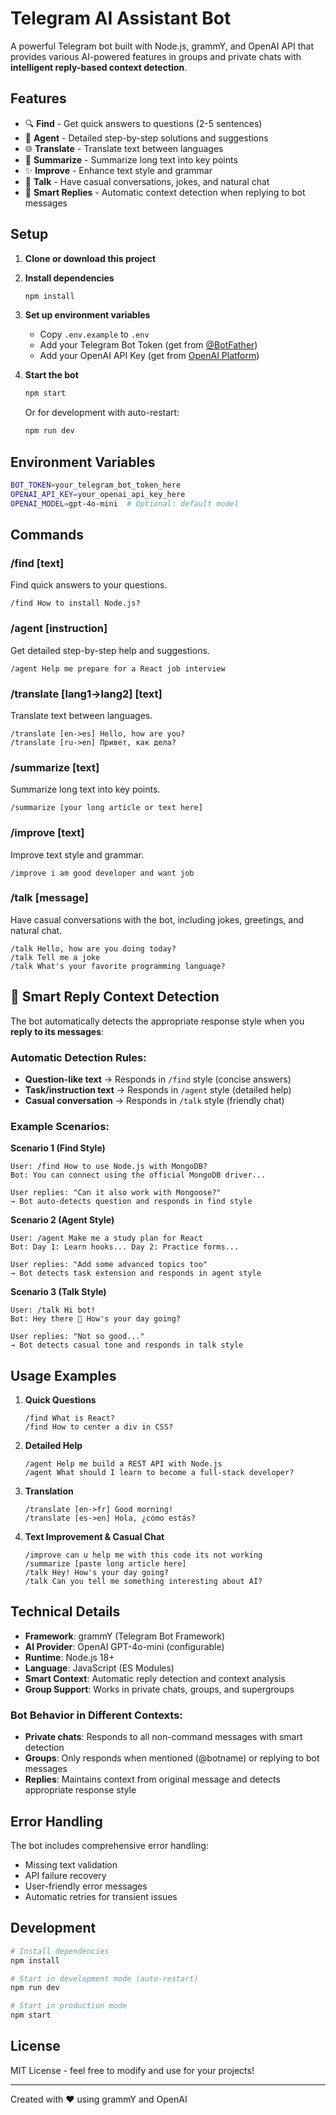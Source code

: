 # Telegram AI Assistant Bot

A powerful Telegram bot built with Node.js, grammY, and OpenAI API that provides various AI-powered features in groups and private chats with **intelligent reply-based context detection**.

## Features

- 🔍 **Find** - Get quick answers to questions (2-5 sentences)
- 🤖 **Agent** - Detailed step-by-step solutions and suggestions  
- 🌐 **Translate** - Translate text between languages
- 📝 **Summarize** - Summarize long text into key points
- ✨ **Improve** - Enhance text style and grammar
- 💬 **Talk** - Have casual conversations, jokes, and natural chat
- 🧠 **Smart Replies** - Automatic context detection when replying to bot messages

## Setup

1. **Clone or download this project**

2. **Install dependencies**
   ```bash
   npm install
   ```

3. **Set up environment variables**
   - Copy `.env.example` to `.env`
   - Add your Telegram Bot Token (get from [@BotFather](https://t.me/BotFather))
   - Add your OpenAI API Key (get from [OpenAI Platform](https://platform.openai.com/))

4. **Start the bot**
   ```bash
   npm start
   ```

   Or for development with auto-restart:
   ```bash
   npm run dev
   ```

## Environment Variables

```bash
BOT_TOKEN=your_telegram_bot_token_here
OPENAI_API_KEY=your_openai_api_key_here
OPENAI_MODEL=gpt-4o-mini  # Optional: default model
```

## Commands

### /find [text]
Find quick answers to your questions.
```
/find How to install Node.js?
```

### /agent [instruction]
Get detailed step-by-step help and suggestions.
```
/agent Help me prepare for a React job interview
```

### /translate [lang1->lang2] [text]
Translate text between languages.
```
/translate [en->es] Hello, how are you?
/translate [ru->en] Привет, как дела?
```

### /summarize [text]
Summarize long text into key points.
```
/summarize [your long article or text here]
```

### /improve [text]
Improve text style and grammar.
```
/improve i am good developer and want job
```

### /talk [message]
Have casual conversations with the bot, including jokes, greetings, and natural chat.
```
/talk Hello, how are you doing today?
/talk Tell me a joke
/talk What's your favorite programming language?
```

## 🧠 Smart Reply Context Detection

The bot automatically detects the appropriate response style when you **reply to its messages**:

### Automatic Detection Rules:
- **Question-like text** → Responds in `/find` style (concise answers)
- **Task/instruction text** → Responds in `/agent` style (detailed help)  
- **Casual conversation** → Responds in `/talk` style (friendly chat)

### Example Scenarios:

**Scenario 1 (Find Style)**
```
User: /find How to use Node.js with MongoDB?
Bot: You can connect using the official MongoDB driver...

User replies: "Can it also work with Mongoose?" 
→ Bot auto-detects question and responds in find style
```

**Scenario 2 (Agent Style)**  
```
User: /agent Make me a study plan for React
Bot: Day 1: Learn hooks... Day 2: Practice forms...

User replies: "Add some advanced topics too"
→ Bot detects task extension and responds in agent style  
```

**Scenario 3 (Talk Style)**
```
User: /talk Hi bot!
Bot: Hey there 👋 How's your day going?

User replies: "Not so good..."
→ Bot detects casual tone and responds in talk style
```

## Usage Examples

1. **Quick Questions**
   ```
   /find What is React?
   /find How to center a div in CSS?
   ```

2. **Detailed Help**
   ```
   /agent Help me build a REST API with Node.js
   /agent What should I learn to become a full-stack developer?
   ```

3. **Translation**
   ```
   /translate [en->fr] Good morning!
   /translate [es->en] Hola, ¿cómo estás?
   ```

4. **Text Improvement & Casual Chat**
   ```
   /improve can u help me with this code its not working
   /summarize [paste long article here]
   /talk Hey! How's your day going?
   /talk Can you tell me something interesting about AI?
   ```

## Technical Details

- **Framework**: grammY (Telegram Bot Framework)
- **AI Provider**: OpenAI GPT-4o-mini (configurable)
- **Runtime**: Node.js 18+
- **Language**: JavaScript (ES Modules)
- **Smart Context**: Automatic reply detection and context analysis
- **Group Support**: Works in private chats, groups, and supergroups

### Bot Behavior in Different Contexts:
- **Private chats**: Responds to all non-command messages with smart detection
- **Groups**: Only responds when mentioned (@botname) or replying to bot messages
- **Replies**: Maintains context from original message and detects appropriate response style

## Error Handling

The bot includes comprehensive error handling:
- Missing text validation
- API failure recovery  
- User-friendly error messages
- Automatic retries for transient issues

## Development

```bash
# Install dependencies
npm install

# Start in development mode (auto-restart)
npm run dev

# Start in production mode
npm start
```

## License

MIT License - feel free to modify and use for your projects!

---

Created with ❤️ using grammY and OpenAI